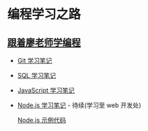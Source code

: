 # 编程学习之路

## [跟着廖老师学编程](https://www.liaoxuefeng.com/)

- [Git 学习笔记](/Git/git_study_notes.md)
- [SQL 学习笔记](/SQL/sql_study_notes.md)
- [JavaScript 学习笔记](/JavaScript/javascript_study_notes.md)
- [Node.js 学习笔记](/Node.js/Node.md) - 待续(学习至 web 开发处)

  [Node.js 示例代码](/Node.js/sample_code)
